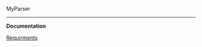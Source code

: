 MyParser  
  
-----------------------------------------------------------------  
**Documentation**

[Requirments](documentation/requirments.txt)


